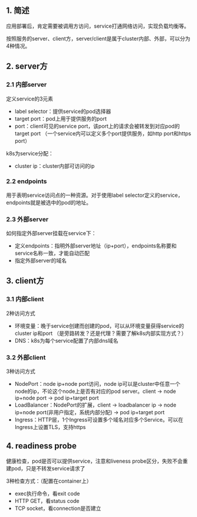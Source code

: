 ## 1. 简述

应用部署后，肯定需要被调用方访问，service打通网络访问，实现负载均衡等。

按照服务的server、client方，server/client是属于cluster内部、外部，可以分为4种情况。

## 2. server方

### 2.1 内部server

定义service的3元素
- label selector：提供service的pod选择器
- target port：pod上用于提供服务的port
- port：client可见的service port，该port上的请求会被转发到对应pod的target port （一个service内可以定义多个port提供服务，如http port和https port）

k8s为service分配：
- cluster ip：cluster内部可访问的ip

### 2.2 endpoints

用于表明service访问点的一种资源。对于使用label selector定义的service，endpoints就是被选中的pod的地址。

### 2.3 外部server

如何指定外部server挂载在service下：
- 定义endpoints：指明外部server地址（ip+port），endpoints名称要和service名称一致，才能自动匹配
- 指定外部server的域名

## 3. client方

### 3.1 内部client

2种访问方式
- 环境变量：晚于service创建而创建的pod，可以从环境变量获得service的cluster ip和port （是旁路转发？还是代理？需要了解k8s内部实现方式？）
- DNS：k8s为每个service配置了内部dns域名

### 3.2 外部client

3种访问方式
- NodePort：node ip+node port访问，node ip可以是cluster中任意一个node的ip，不论这个node上是否有对应的pod server。client -> node ip+node port -> pod ip+target port
- LoadBalancer：NodePort的扩展，client -> loadbalancer ip -> node ip+node port(非用户指定，系统内部分配) -> pod ip+target port
- Ingress：HTTP层，1个Ingress可设置多个域名对应多个Service。可以在Ingress上设置TLS，支持https


## 4. readiness probe

健康检查，pod是否可以提供service，注意和liveness probe区分，失败不会重建pod，只是不转发service请求了

3种检查方式：（配置在container上）
- exec执行命令，看exit code
- HTTP GET，看status code
- TCP socket，看connection是否建立


